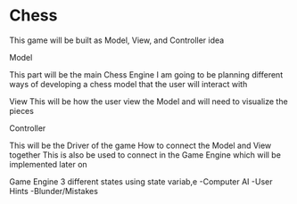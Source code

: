 # Chess
This game will be built as Model, View, and Controller idea

Model

This part will be the main Chess Engine I am going to be planning different ways of developing a chess model that the user will interact with

View 
This will be how the user view the Model and will need to visualize the pieces 

Controller 

This will be the Driver of the game How to connect the Model and View together 
This is also be used to connect in the Game Engine which will be implemented later on

Game Engine
3 different states using state variab,e
-Computer AI
-User Hints
-Blunder/Mistakes


